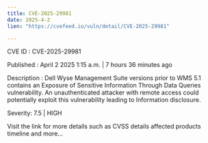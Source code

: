 ```yaml
---
title: CVE-2025-29981
date: 2025-4-2
lien: "https://cvefeed.io/vuln/detail/CVE-2025-29981"

---
```


CVE ID : CVE-2025-29981

Published :  April 2
2025
1:15 a.m. | 7 hours
36 minutes ago

Description : Dell Wyse Management Suite
versions prior to WMS 5.1
contains an Exposure of Sensitive Information Through Data Queries vulnerability. An unauthenticated attacker with remote access could potentially exploit this vulnerability
leading to Information disclosure.

Severity: 7.5 | HIGH

Visit the link for more details
such as CVSS details
affected products
timeline
and more...
